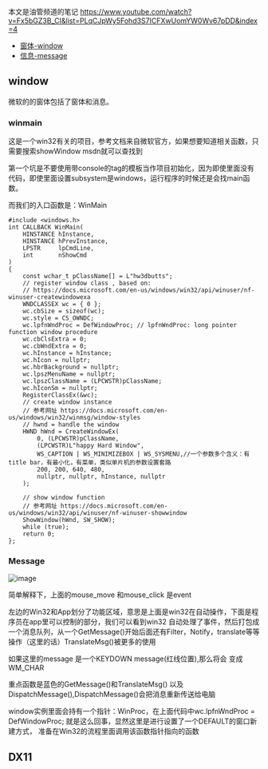 本文是油管频道的笔记 https://www.youtube.com/watch?v=Fx5bGZ3B_CI&list=PLqCJpWy5Fohd3S7ICFXwUomYW0Wv67pDD&index=4

- [窗体-window](#mainwindow)
- [信息-message](#message)



## window
微软的的窗体包括了窗体和消息。
<span id="mainwindow"></span>
### winmain
这是一个win32有关的项目，参考文档来自微软官方，如果想要知道相关函数，只需要搜索showWindow msdn就可以查找到

第一个坑是不要使用带console的tag的模板当作项目初始化，因为即使里面没有代码，即使里面设置subsystem是windows，运行程序的时候还是会找main函数。

而我们的入口函数是：WinMain
```
#include <windows.h>
int CALLBACK WinMain(
    HINSTANCE hInstance,
    HINSTANCE hPrevInstance,
    LPSTR     lpCmdLine,
    int       nShowCmd
)
{
    const wchar_t pClassName[] = L"hw3dbutts";
    // register window class , based on:
    // https://docs.microsoft.com/en-us/windows/win32/api/winuser/nf-winuser-createwindowexa
    WNDCLASSEX wc = { 0 };
    wc.cbSize = sizeof(wc);
    wc.style = CS_OWNDC;
    wc.lpfnWndProc = DefWindowProc; // lpfnWndProc: long pointer function window procedure
    wc.cbClsExtra = 0;
    wc.cbWndExtra = 0;
    wc.hInstance = hInstance;
    wc.hIcon = nullptr;
    wc.hbrBackground = nullptr;
    wc.lpszMenuName = nullptr;
    wc.lpszClassName = (LPCWSTR)pClassName;
    wc.hIconSm = nullptr;
    RegisterClassEx(&wc);
    // create window instance
    // 参考网址 https://docs.microsoft.com/en-us/windows/win32/winmsg/window-styles
    // hwnd = handle the window
    HWND hWnd = CreateWindowEx(
        0, (LPCWSTR)pClassName,
        (LPCWSTR)L"happy Hard Window",
        WS_CAPTION | WS_MINIMIZEBOX | WS_SYSMENU,//一个参数多个含义：有title bar，有最小化，有菜单，类似单片机的参数设置套路
        200, 200, 640, 480,
        nullptr, nullptr, hInstance, nullptr
    );

    // show window function
    // 参考网址 https://docs.microsoft.com/en-us/windows/win32/api/winuser/nf-winuser-showwindow
    ShowWindow(hWnd, SW_SHOW);
    while (true);
    return 0;
};
```
<span id="message"></span>
### Message
![image](https://user-images.githubusercontent.com/47411365/126618040-80c063a7-7f6a-411b-ab35-c18bef2c9e81.png)

简单解释下，上面的mouse_move 和mouse_click 是event

左边的Win32和App划分了功能区域，意思是上面是win32在自动操作，下面是程序员在app里可以控制的部分，我们可以看到win32
自动处理了事件，然后打包成一个消息队列，从一个GetMessage()开始后面还有Filter，Notify，translate等等操作（这里的话）TranslateMsg()被更多的使用

如果这里的message 是一个KEYDOWN message(红线位置),那么将会  变成WM_CHAR

重点函数是蓝色的GetMessage()和TranslateMsg() 以及 DispatchMessage(),DispatchMessage()会把消息重新传送给电脑

window实例里面会持有一个指针：WinProc，在上面代码中wc.lpfnWndProc = DefWindowProc; 就是这么回事，显然这里是进行设置了一个DEFAULT的窗口新建方式，
准备在Win32的流程里面调用该函数指针指向的函数
<span id="dx11"></span>
## DX11
